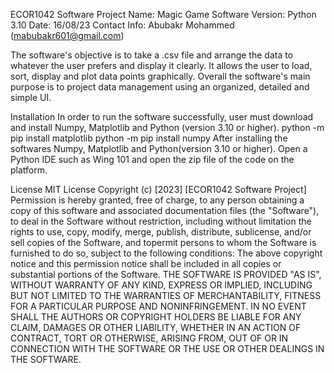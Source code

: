 ECOR1042 Software Project
Name: Magic Game
Software Version: Python 3.10
Date: 16/08/23
Contact Info: Abubakr Mohammed (mabubakr601@gmail.com)

The software's objective is to take a .csv file and arrange the data to whatever the
user prefers and display it clearly. It allows the user to load, sort, display and
plot data points graphically. Overall the software's main purpose is to project data
management using an organized, detailed and simple UI.

Installation
In order to run the software successfully, user must download and install Numpy,
Matplotlib and Python (version 3.10 or higher).
python -m pip install matplotlib
python -m pip install numpy
After installing the softwares Numpy, Matplotlib and Python(version 3.10 or higher).
Open a Python IDE such as Wing 101 and open the zip file of the code on the platform.

License
MIT License
Copyright (c) [2023] [ECOR1042 Software Project]
Permission is hereby granted, free of charge, to any person obtaining a copy of this
software and associated documentation files (the "Software"), to deal in the Software
without restriction, including without limitation the rights to use, copy, modify,
merge, publish, distribute, sublicense, and/or sell copies of the Software, and topermit persons to whom the Software is furnished to do so, subject to the following
conditions:
The above copyright notice and this permission notice shall be included in all copies
or substantial portions of the Software.
THE SOFTWARE IS PROVIDED "AS IS", WITHOUT WARRANTY OF ANY KIND, EXPRESS OR IMPLIED,
INCLUDING BUT NOT LIMITED TO THE WARRANTIES OF MERCHANTABILITY, FITNESS FOR A
PARTICULAR PURPOSE AND NONINFRINGEMENT. IN NO EVENT SHALL THE AUTHORS OR COPYRIGHT
HOLDERS BE LIABLE FOR ANY CLAIM, DAMAGES OR OTHER LIABILITY, WHETHER IN AN ACTION OF
CONTRACT, TORT OR OTHERWISE, ARISING FROM, OUT OF OR IN CONNECTION WITH THE SOFTWARE
OR THE USE OR OTHER DEALINGS IN THE SOFTWARE.
